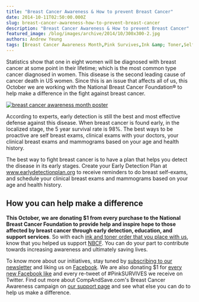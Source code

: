 ```yaml
---
title: "Breast Cancer Awareness & How to prevent Breast Cancer"
date: 2014-10-11T02:50:00.000Z
slug: breast-cancer-awareness-how-to-prevent-breast-cancer
description: "Breast Cancer Awareness & How to prevent Breast Cancer"
featured_image: /blog/images/archive/2014/10/300x300-2.jpg
authors: Andrew Yeung
tags: [Breast Cancer Awareness Month,Pink Survives,Ink &amp; Toner,Self Exam,CompAndSave.com]
---
```


Statistics show that one in eight women will be diagnosed with breast cancer at some point in their lifetime; which is the most common type cancer diagnosed in women. This disease is the second leading cause of cancer death in US women. Since this is an issue that affects all of us, this October we are working with the National Breast Cancer Foundation® to help make a difference in the fight against breast cancer.

[![breast cancer awareness month poster](/blog/images/300x300-2.jpg)](/blog/images/300x300-2.jpg)

According to experts, early detection is still the best and most effective defense against this disease. When breast cancer is found early, in the localized stage, the 5 year survival rate is 98%. The best ways to be proactive are self breast exams, clinical exams with your doctors, your clinical breast exams and mammograms based on your age and health history.

The best way to fight breast cancer is to have a plan that helps you detect the disease in its early stages. Create your Early Detection Plan at www.earlydetectionplan.org to receive reminders to do breast self-exams, and schedule your clinical breast exams and mammograms based on your age and health history.

## How you can help make a difference


**This October, we are donating $1 from every purchase to the National Breast Cancer Foundation to provide help and inspire hope to those affected by breast cancer through early detection, education, and support services**. So with each [ink and toner order that you place with us](https://www.compandsave.com), know that you helped us support [NBCF](https://www.nationalbreastcancer.org/). You can do your part to contribute towards increasing awareness and ultimately saving lives.

To know more about our initiatives, stay tuned by [subscribing to our newsletter](https://www.compandsave.com/welcome/subscribe/) and liking us on [Facebook](https://www.facebook.com/compandsave.ink). We are also donating $1 for [every new Facebook like](https://www.facebook.com/compandsave.ink) and every re-tweet of #PinkSURVIVES we receive on Twitter. Find out more about CompAndSave.com's Breast Cancer Awareness campaign on [our support page](https://www.compandsave.com) and see what else you can do to help us make a difference.
